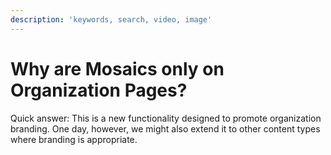 ```yaml
---
description: 'keywords, search, video, image'
---
```


# Why are Mosaics only on Organization Pages?

Quick answer: This is a new functionality designed to promote organization branding. One day, however, we might also extend it to other content types where branding is appropriate. 

